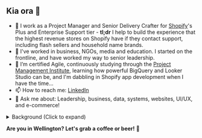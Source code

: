 ## Kia ora 👋 

- 💼 I work as a Project Manager and Senior Delivery Crafter for [Shopify](https://github.com/shopify)'s Plus and Enterprise Support tier - **tl;dr** I help to build the experience that the highest revenue stores on Shopify have if they contact support, including flash sellers and household name brands.
- 🍫 I've worked in business, NGOs, media and education. I started on the frontline, and have worked my way to senior leadership.
- 🌱 I’m certified Agile, continuously studying through the [Project Management Institute](https://www.pmi.org/certifications/certified-associate-capm), learning how powerful BigQuery and Looker Studio can be, and I'm dabbling in Shopify app development when I have the time...
- 📫 How to reach me: [LinkedIn](https://linkedin.com/in/adamthomsonnz)
- 💬 Ask me about: Leadership, business, data, systems, websites, UI/UX, and e-commerce!

<details>
<summary>Background (Click to expand)</summary>
I've been with Shopify since 2019, predominantly in leadership roles, where I'm proud to help our teams do their best work. 🚀<br />
<br />
My career began in graphic and web design as well as music, transitioning to managing a legendary 40yo radio station, which I helped to revitalise. I've worked extensively in marketing, web development, and IT systems administration, serving a wide range of clients including businesses, charities, and government entities.<br />
<br />
As an experienced public speaker and community organiser, I've run WordPress meetups, planned and emceed all kinds of conferences and festivals, spent over a decade as a radio announcer and interviewer, and more recently held classes as a certified chocolate taster.<br />
<br />
I'm an experienced technical lead. I care about good design and seamless experiences, feedback and informed decision making, first principles thinking, fearless innovation, and inspirational leadership. I believe that my diverse experiences enhance my adaptability and foresight in professional settings, making me a valuable problem solver.
</details>

**Are you in Wellington? Let's grab a coffee or beer!** 🍻


<!--
**adamthomson/adamthomson** is a ✨ _special_ ✨ repository because its `README.md` (this file) appears on your GitHub profile.

Here are some ideas to get you started:
- 👯 I’m looking to collaborate on ...
- 🤔 I’m looking for help with ...

-->
